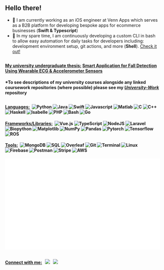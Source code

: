 ## Hello there!

- 🌱 I am currently working as an iOS engineer at Venn Apps which serves as a B2B platform for developing bespoke apps for ecommerce businesses (**Swift & Typescript**)
- 🔭 In my spare time, I am continuously developing a custom CLI in bash to allow easy automation for daily tasks for developers including: development environment setup, git actions, and more (**Shell**). [Check it out!](https://github.com/hwixley/wix-cli)

##

#### <ins>My university undergraduate thesis:</ins> [Smart Application for Fall Detection Using Wearable ECG & Accelerometer Sensors](https://arxiv.org/abs/2207.00008)

#### *To see descriptions of my university courses alongside any linked coursework repositories (where possible) please see my <em>[University-Work](https://github.com/hwixley/University-Work)</em> repository<br>

##

#### <ins>Languages:</ins> &nbsp;<img src="https://img.icons8.com/color/48/000000/python.png" alt="Python" width="26px"> <img src="https://img.icons8.com/color/48/000000/java-coffee-cup-logo.png" alt="Java" width="26px"> <img src="https://miro.medium.com/max/1138/1*6-G_o5PZSzppyfdLTbFu-A.png" alt="Swift" width="26px"> <img src="https://img.icons8.com/color/64/000000/javascript.png" alt="Javascript" width="26px"> <img src="https://img.icons8.com/fluent/48/000000/matlab.png" alt="Matlab" width="26px"> <img src="https://upload.wikimedia.org/wikipedia/commons/thumb/1/18/C_Programming_Language.svg/926px-C_Programming_Language.svg.png" alt="C" width="26px"> <img src="https://upload.wikimedia.org/wikipedia/commons/thumb/1/18/ISO_C%2B%2B_Logo.svg/1822px-ISO_C%2B%2B_Logo.svg.png" alt="C++" width="26px"> <img src="https://img.icons8.com/color/48/000000/haskell.png" alt="Haskell" width="26px"> <img src="https://isabelle.in.tum.de/img/isabelle.png" alt="Isabelle" width="26px"> <img src="https://cdn.iconscout.com/icon/free/png-256/php-3629567-3032350.png" alt="PHP" width="30px"> <img src="https://orion42.net/wp-content/uploads/2019/10/full_colored_dark_green42.png" alt="Bash" width="26px"> <img src="https://cdn.worldvectorlogo.com/logos/golang-1.svg" alt="Go" height="26px">
<!-- <img src="https://upload.wikimedia.org/wikipedia/commons/thumb/0/05/Go_Logo_Blue.svg/1200px-Go_Logo_Blue.svg.png" alt="Golang" width="50px"> -->

#### <ins>Frameworks/Libraries:</ins> &nbsp;<img src="https://upload.wikimedia.org/wikipedia/commons/thumb/9/95/Vue.js_Logo_2.svg/1200px-Vue.js_Logo_2.svg.png" alt="Vue.js" width="26px"> <img src="https://cdn-icons-png.flaticon.com/512/5968/5968381.png" alt="TypeScript" width="26px"> <img src="https://pluralsight2.imgix.net/paths/images/nodejs-45adbe594d.png" alt="NodeJS" width="30px"> <img src="https://upload.wikimedia.org/wikipedia/commons/thumb/9/9a/Laravel.svg/1200px-Laravel.svg.png" alt="Laravel" width="26px"> <img src="https://biopython.org/assets/images/biopython_logo_white.png" alt="Biopython" height="26px"> <img src="https://upload.wikimedia.org/wikipedia/commons/thumb/0/01/Created_with_Matplotlib-logo.svg/2048px-Created_with_Matplotlib-logo.svg.png" alt="Matplotlib" width="20px"> <img src="https://seeklogo.com/images/N/numpy-logo-479C24EC79-seeklogo.com.png" alt="NumPy" width="20px"> <img src="https://upload.wikimedia.org/wikipedia/commons/thumb/2/22/Pandas_mark.svg/1200px-Pandas_mark.svg.png" alt="Pandas" width="20px"> <img src="https://pytorch.org/assets/images/pytorch-logo.png" alt="Pytorch" width="26px"> <img src="https://cdn-images-1.medium.com/max/1200/1*iDQvKoz7gGHc6YXqvqWWZQ.png" alt="Tensorflow" width="26px"> <img src="https://upload.wikimedia.org/wikipedia/commons/1/15/Robot_Operating_System_logo.svg" alt="ROS" width="20px">

#### <ins>Tools:</ins> &nbsp;<img src="https://cdn.icon-icons.com/icons2/2415/PNG/512/mongodb_plain_wordmark_logo_icon_146423.png" alt="MongoDB" width="26px"> <img src="https://miro.medium.com/max/1024/0*u2Zpslk2GNmE2BNL.png" alt="SQL" height="26px"> <img src="https://cdn.overleaf.com/img/ol-brand/overleaf_og_logo.png" alt="Overleaf" height="26px"> <img src="https://www.pngrepo.com/png/312259/512/github.png" alt="Git" width="26px"> <img src="https://img.icons8.com/plasticine/64/000000/console.png" alt="Terminal" width="26px"> <img src="https://img.icons8.com/color/48/000000/linux.png" alt="Linux" width="26px"> <img src="https://firebase.google.com/static/downloads/brand-guidelines/PNG/logo-vertical.png" alt="Firebase" height="26px"> <img src="https://res.cloudinary.com/postman/image/upload/t_team_logo/v1/team/2893aede23f01bfcbd2319326bc96a6ed0524eba759745ed6d73405a3a8b67a8" alt="Postman" width="26px"> <img src="https://cdn.iconscout.com/icon/free/png-256/stripe-2-498440.png" alt="Stripe" width="26px"> <img src="https://upload.wikimedia.org/wikipedia/commons/thumb/9/93/Amazon_Web_Services_Logo.svg/2560px-Amazon_Web_Services_Logo.svg.png" alt="AWS" width="26px">

<!-- [![Top Langs](https://github-readme-stats.vercel.app/api/top-langs/?username=hwixley&layout=compact&langs_count=8)](https://github.com/anuraghazra/github-readme-stats) -->
<!-- ![](https://github.com/hwixley/github-stats/blob/master/generated/overview.svg) -->
![](https://github.com/hwixley/github-stats/blob/master/generated/languages.svg)


##

#### <ins>Connect with me:</ins> &nbsp; [<img height="22px" align="bottom" src="https://cdn-icons-png.flaticon.com/512/174/174857.png" />](https://www.linkedin.com/in/harry-wixley/) &nbsp; [<img height="22px" align="bottom" src="https://blog.arxiv.org/files/2021/02/arxiv-logo-1-1024x461.png" />](https://arxiv.org/search/cs?searchtype=author&query=Wixley%2C+H)
